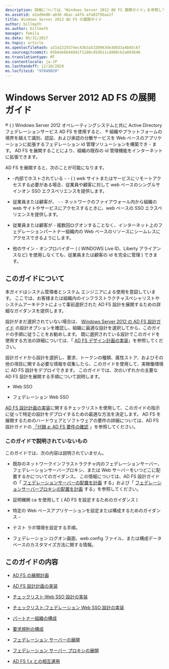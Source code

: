 ```yaml
---
description: 詳細については、「Windows Server 2012 AD FS 展開ガイド」を参照してください。
ms.assetid: e2ad9e80-a036-4bac-a4fb-afa83756aa1f
title: Windows Server 2012 AD FS の展開ガイド
author: billmath
ms.author: billmath
manager: femila
ms.date: 05/31/2017
ms.topic: article
ms.openlocfilehash: a31e2225574ec43b3a5328963de36833a4b85c67
ms.sourcegitcommit: 65b6de6b44d41f1180c45db11cdd60cb2a093b46
ms.translationtype: MT
ms.contentlocale: ja-JP
ms.lasthandoff: 12/10/2020
ms.locfileid: "97049020"
---
```

# <a name="windows-server-2012-ad-fs-deployment-guide"></a>Windows Server 2012 AD FS の展開ガイド


&reg; \( \) Windows Server 2012 オペレーティングシステムと共に Active Directory フェデレーションサービス AD FS を使用すると、 &reg; 組織やプラットフォームの境界を越えて識別、認証、および承認の分散サービスを Web ベースのアプリケーションに拡張するフェデレーション id 管理ソリューションを構築でき \- ます。 AD FS を展開することにより、組織の既存の id 管理機能をインターネットに拡張できます。

AD FS を展開すると、次のことが可能になります。

-   \-内部でホストされている \- \- \( \) web サイトまたはサービスにリモートアクセスする必要がある場合、従業員や顧客に対して web ベースのシングルサインオン SSO エクスペリエンスを提供します。

-   従業員または顧客が、 \- \- ネットワークのファイアウォール内から組織の web サイトやサービスにアクセスするときに、web ベースの SSO エクスペリエンスを提供します。

-   従業員または顧客が \- 複数回ログオンすることなく、インターネット上のフェデレーションパートナー組織内の Web ベースのリソースにシームレスにアクセスできるようにします。

-   他のサイン \- オンプロバイダー ( \( WINDOWS Live ID、Liberty アライアンスなど) を使用しなくても、従業員または顧客の id を完全に管理 \) できます。

## <a name="about-this-guide"></a>このガイドについて
本ガイドはシステム管理者とシステム エンジニアによる使用を意図しています。 ここでは、お客様または組織内のインフラストラクチャスペシャリストやシステムアーキテクトによって事前選択された AD FS 設計を展開するための詳細なガイダンスを提供します。

設計がまだ選択されていない場合は、 [Windows Server 2012 の AD FS 設計ガイド](../design/ad-fs-design-guide-in-windows-server-2012.md) の設計オプションを確認し、組織に最適な設計を選択してから、このガイドの手順に従うことをお勧めします。 既に選択されている設計でこのガイドを使用する方法の詳細については、「 [AD FS デザイン計画の実装](Implementing-Your-AD-FS-Design-Plan.md)」を参照してください。

設計ガイドから設計を選択し、要求、トークンの種類、属性ストア、およびその他の項目に関する必要な情報を収集したら、このガイドを使用して、実稼働環境に AD FS 設計をデプロイできます。 このガイドでは、次のいずれかの主要な AD FS 設計を展開する手順について説明します。

-   Web SSO

-   フェデレーション Web SSO

[AD FS 設計計画の実装](Implementing-Your-AD-FS-Design-Plan.md)に関するチェックリストを使用して、このガイドの指示に従って特定の設計をデプロイするための最適な方法を決定します。 AD FS を展開するためのハードウェアとソフトウェアの要件の詳細については、AD FS 設計ガイドの [「付録 a: AD FS 要件の確認](/previous-versions/windows/it-pro/windows-server-2012-R2-and-2012/ff678034(v=ws.11)) 」を参照してください。

### <a name="what-this-guide-does-not-provide"></a>このガイドで説明されていないもの
このガイドでは、次の内容は説明されていません。

-   既存のネットワークインフラストラクチャ内のフェデレーションサーバー、フェデレーションサーバープロキシ、または Web サーバーをいつどこに配置するかについてのガイダンス。 この情報については、AD FS 設計ガイドの「 [フェデレーションサーバーの配置を計画](../design/planning-federation-server-placement.md) する」および「 [フェデレーションサーバープロキシの配置を計画](../design/planning-federation-server-proxy-placement.md) する」を参照してください。

-   証明機関 ca を使用して \( AD FS を設定するためのガイダンス \)

-   特定の Web ベースアプリケーションを設定または構成するためのガイダンス \-

-   テスト ラボ環境を設定する手順。

-   フェデレーション ログオン画面、web.config ファイル、または構成データベースのカスタマイズ方法に関する情報。

## <a name="in-this-guide"></a>このガイドの内容

-   [AD FS の展開計画](Planning-to-Deploy-AD-FS.md)

-   [AD FS 設計計画の実装](Implementing-Your-AD-FS-Design-Plan.md)

-   [チェックリスト:Web SSO 設計の実装](Checklist--Implementing-a-Web-SSO-Design.md)

-   [チェックリスト:フェデレーション Web SSO 設計の実装](Checklist--Implementing-a-Federated-Web-SSO-Design.md)

-   [パートナー組織の構成](Configuring-Partner-Organizations.md)

-   [要求規則の構成](Configuring-Claim-Rules.md)

-   [フェデレーション サーバーの展開](Deploying-Federation-Servers.md)

-   [フェデレーション サーバー プロキシの展開](Deploying-Federation-Server-Proxies.md)

-   [AD FS 1.x との相互運用](Interoperating-with-AD-FS-1.x.md)
